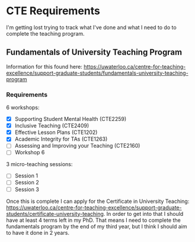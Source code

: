 # CTE Requirements

I'm getting lost trying to track what I've done and what I need to do to complete the teaching program.

## Fundamentals of University Teaching Program

Information for this found here: https://uwaterloo.ca/centre-for-teaching-excellence/support-graduate-students/fundamentals-university-teaching-program

### Requirements

6 workshops:

- [x] Supporting Student Mental Health (CTE2259)
- [x] Inclusive Teaching (CTE2409)
- [x] Effective Lesson Plans (CTE1202)
- [x] Academic Integrity for TAs (CTE1263)
- [ ] Assessing and Improving your Teaching (CTE2160)
- [ ] Workshop 6

3 micro-teaching sessions:

- [ ] Session 1
- [ ] Session 2
- [ ] Session 3

Once this is complete I can apply for the Certificate in University Teaching: https://uwaterloo.ca/centre-for-teaching-excellence/support-graduate-students/certificate-university-teaching. In order to get into that I should have at least 4 terms left in my PhD. That means I need to complete the fundamentals program by the end of my third year, but I think I should aim to have it done in 2 years.
